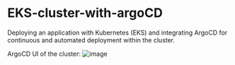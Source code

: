 # EKS-cluster-with-argoCD
Deploying an application with Kubernetes (EKS) and integrating ArgoCD for continuous and automated deployment within the cluster.

ArgoCD UI of the cluster:
![image](https://github.com/IrezD/EKS-cluster-with-argoCD/assets/88015931/40a1c569-9be2-4d9a-a2ff-7e36aa9d056a)
